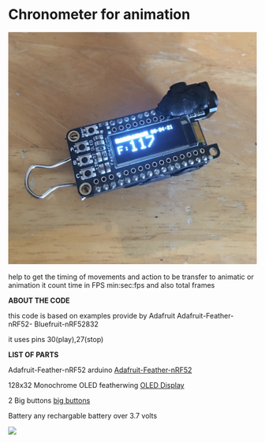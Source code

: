 # Chronometer for animation

![image01](https://github.com/Roboxtools/AnimationChronometer24FPS/blob/master/IMG_9471.JPG?raw=true)

help to get the timing of movements and action to be transfer to animatic or animation
it count time in FPS min:sec:fps and also total frames

**ABOUT THE CODE**

this code is based on examples provide by Adafruit
Adafruit-Feather-nRF52- Bluefruit-nRF52832

it uses pins
30(play),27(stop)


**LIST OF PARTS**
 
Adafruit-Feather-nRF52 arduino
[Adafruit-Feather-nRF52](https://www.amazon.co.uk/Adafruit-Feather-nRF52-Bluefruit-nRF52832/dp/B07DM1WVM3/ref=sr_1_1?s=electronics&ie=UTF8&qid=1548008745&sr=1-1&keywords=adafruit+nrf52)

128x32 Monochrome OLED featherwing
[OLED Display](https://www.adafruit.com/product/2900)

2 Big buttons 
[big buttons](https://www.adafruit.com/product/1119)

Battery
any rechargable battery over 3.7 volts 

[![](https://www.youtube.com/watch?v=-wMOewENW90)](https://www.youtube.com/watch?v=-wMOewENW90 "")

